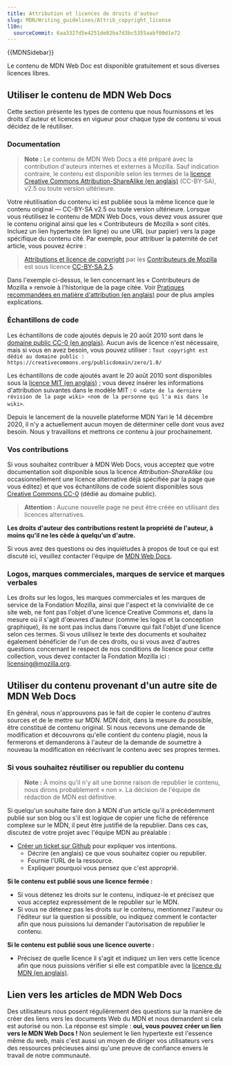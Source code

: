 ```yaml
---
title: Attribution et licences de droits d'auteur
slug: MDN/Writing_guidelines/Attrib_copyright_license
l10n:
  sourceCommit: 6aa3327d5e4251de82ba7d3bc5355aabf00d1e72
---
```


{{MDNSidebar}}

Le contenu de MDN Web Doc est disponible gratuitement et sous diverses licences libres.

## Utiliser le contenu de MDN Web Docs

Cette section présente les types de contenu que nous fournissons et les droits d'auteur et licences en vigueur pour chaque type de contenu si vous décidez de le réutiliser.

### Documentation

> **Note :** Le contenu de MDN Web Docs a été préparé avec la contribution d'auteurs internes et externes à Mozilla. Sauf indication contraire, le contenu est disponible selon les termes de la [licence Creative Commons Attribution-ShareAlike (en anglais)](https://creativecommons.org/licenses/by-sa/2.5/) (CC-BY-SA), v2.5 ou toute version ultérieure.

Votre réutilisation du contenu ici est publiée sous la même licence que le contenu original — CC-BY-SA v2.5 ou toute version ultérieure. Lorsque vous réutilisez le contenu de MDN Web Docs, vous devez vous assurer que le contenu original ainsi que les «&nbsp;Contributeurs de Mozilla&nbsp;» sont cités. Incluez un lien hypertexte (en ligne) ou une URL (sur papier) vers la page spécifique du contenu cité. Par exemple, pour attribuer la paternité de _cet_ article, vous pouvez écrire&nbsp;:

> [Attributions et licence de copyright](/fr/docs/MDN/Writing_guidelines/Attrib_copyright_license) par les [Contributeurs de Mozilla](/fr/docs/MDN/Community/Roles_teams#contributeur) est sous licence [CC-BY-SA 2.5](https://creativecommons.org/licenses/by-sa/2.5/).

Dans l'exemple ci-dessus, le lien concernant les «&nbsp;Contributeurs de Mozilla&nbsp;» renvoie à l'historique de la page citée. Voir [Pratiques recommandées en matière d'attribution (en anglais)](https://wiki.creativecommons.org/wiki/Recommended_practices_for_attribution) pour de plus amples explications.

### Échantillons de code

Les échantillons de code ajoutés depuis le 20 août 2010 sont dans le [domaine public CC-0 (en anglais)](https://creativecommons.org/publicdomain/zero/1.0/). Aucun avis de licence n'est nécessaire, mais si vous en avez besoin, vous pouvez utiliser&nbsp;: `Tout copyright est dédié au domaine public : https://creativecommons.org/publicdomain/zero/1.0/`

Les échantillons de code ajoutés avant le 20 août 2010 sont disponibles sous la [licence MIT (en anglais)](https://opensource.org/license/mit/)&nbsp;; vous devez insérer les informations d'attribution suivantes dans le modèle MIT&nbsp;: `© <date de la dernière révision de la page wiki> <nom de la personne qui l'a mis dans le wiki>`.

Depuis le lancement de la nouvelle plateforme MDN Yari le 14 décembre 2020, il n'y a actuellement aucun moyen de déterminer celle dont vous avez besoin. Nous y travaillons et mettrons ce contenu à jour prochainement.

### Vos contributions

Si vous souhaitez contribuer à MDN Web Docs, vous acceptez que votre documentation soit disponible sous la licence <i lang="en">Attribution-ShareAlike</i> (ou occasionnellement une licence alternative déjà spécifiée par la page que vous éditez) et que vos échantillons de code soient disponibles sous [Creative Commons CC-0](https://creativecommons.org/publicdomain/zero/1.0/) (dédié au domaine public).

> **Attention :** Aucune nouvelle page ne peut être créée en utilisant des licences alternatives.

**Les droits d'auteur des contributions restent la propriété de l'auteur, à moins qu'il ne les cède à quelqu'un d'autre.**

Si vous avez des questions ou des inquiétudes à propos de tout ce qui est discuté ici, veuillez contacter l'équipe de [MDN Web Docs](/fr/docs/MDN/Community/Communication_channels).

### Logos, marques commerciales, marques de service et marques verbales

Les droits sur les logos, les marques commerciales et les marques de service de la Fondation Mozilla, ainsi que l'aspect et la convivialité de ce site web, ne font pas l'objet d'une licence Creative Commons et, dans la mesure où il s'agit d'œuvres d'auteur (comme les logos et la conception graphique), ils ne sont pas inclus dans l'œuvre qui fait l'objet d'une licence selon ces termes. Si vous utilisez le texte des documents et souhaitez également bénéficier de l'un de ces droits, ou si vous avez d'autres questions concernant le respect de nos conditions de licence pour cette collection, vous devez contacter la Fondation Mozilla ici&nbsp;: [licensing@mozilla.org](mailto:licensing@mozilla.org).

## Utiliser du contenu provenant d'un autre site de MDN Web Docs

En général, nous n'approuvons pas le fait de copier le contenu d'autres sources et de le mettre sur MDN.
MDN doit, dans la mesure du possible, être constitué de contenu original.
Si nous recevons une demande de modification et découvrons qu'elle contient du contenu plagié, nous la fermerons et demanderons à l'auteur de la demande de soumettre à nouveau la modification en réécrivant le contenu avec ses propres termes.

### Si vous souhaitez réutiliser ou republier du contenu

> **Note :** À moins qu'il n'y ait une bonne raison de republier le contenu, nous dirons probablement «&nbsp;non&nbsp;».
> La décision de l'équipe de rédaction de MDN est définitive.

Si quelqu'un souhaite faire don à MDN d'un article qu'il a précédemment publié sur son blog ou s'il est logique de copier une fiche de référence complexe sur le MDN, il peut être justifié de la republier. Dans ces cas, discutez de votre projet avec l'équipe MDN au préalable&nbsp;:

- [Créer un ticket sur Github](https://github.com/mdn/mdn/issues/new/choose) pour expliquer vos intentions.
  - Décrire (en anglais) ce que vous souhaitez copier ou republier.
  - Fournie l'URL de la ressource.
  - Expliquer pourquoi vous pensez que c'est approprié.

**Si le contenu est publié sous une licence fermée&nbsp;:**

- Si vous détenez les droits sur le contenu, indiquez-le et précisez que vous acceptez expressément de le republier sur le MDN.
- Si vous ne détenez pas les droits sur le contenu, mentionnez l'auteur ou l'éditeur sur la question si possible, ou indiquez comment le contacter afin que nous puissions lui demander l'autorisation de republier le contenu.

**Si le contenu est publié sous une licence ouverte&nbsp;:**

- Précisez de quelle licence il s'agit et indiquez un lien vers cette licence afin que nous puissions vérifier si elle est compatible avec la [licence du MDN (en anglais)](https://github.com/mdn/content/blob/main/LICENSE.md).

## Lien vers les articles de MDN Web Docs

Des utilisateurs nous posent régulièrement des questions sur la manière de créer des liens vers les documents Web du MDN et nous demandent si cela est autorisé ou non. La réponse est simple&nbsp;: **oui, vous pouvez créer un lien vers le MDN Web Docs&nbsp;!** Non seulement le lien hypertexte est l'essence même du web, mais c'est aussi un moyen de diriger vos utilisateurs vers des ressources précieuses ainsi qu'une preuve de confiance envers le travail de notre communauté.
